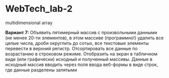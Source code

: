# WebTech_lab-2
multidimensional array

<strong>Вариант 7:</strong> Объявить пятимерный массив с произвольными данными (не менее 20-ти элементов), в этом массиве (программно!) удалить все целые числа, дроби округлить до сотых, все текстовые элементы перевести в верхний регистр. Отсортировать все данные по возрастанию в строковом режиме. Отобразить на экран в табличном виде (или графически) исходный и полученный массивы. Данные в исходный массив вводить через поля ввода веб-формы в виде строк, где данные разделены запятыми

